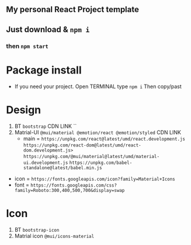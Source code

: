 ## My personal React Project template

## Just download & `npm i`

### then `npm start`

# Package install

- If you need your project. Open TERMINAL type `npm i` Then copy/past

# Design

1. BT `bootstrap`
   CDN LINK ``
2. Matrial-UI `@mui/material @emotion/react @emotion/styled`
   CDN LINK
   - main =
     `https://unpkg.com/react@latest/umd/react.development.js`
     `https://unpkg.com/react-dom@latest/umd/react-dom.development.js>`
     `https://unpkg.com/@mui/material@latest/umd/material-ui.development.js`
     `https://unpkg.com/babel-standalone@latest/babel.min.js`

- icon = `https://fonts.googleapis.com/icon?family=Material+Icons`
- font = `https://fonts.googleapis.com/css?family=Roboto:300,400,500,700&display=swap`

# Icon

1. BT `bootstrap-icon`
2. Matrial icon `@mui/icons-material`

#

#

#

#

#

#
